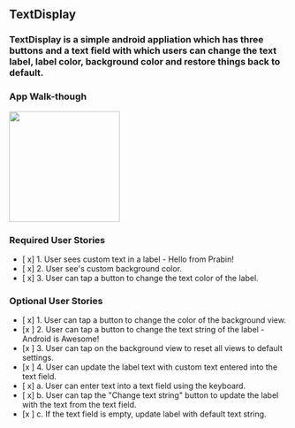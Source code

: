 ## TextDisplay

### TextDisplay is a simple android appliation which has three buttons and a text field with which users can change the text label, label color, background color and restore things back to default.

### App Walk-though

<img src="http://recordit.co/356XIgDIc2" width=200><br>

### Required User Stories
- [ x] 1. User sees custom text in a label - Hello from Prabin!
- [ x] 2. User see's custom background color.
- [ x] 3. User can tap a button to change the text color of the label.

### Optional User Stories
- [ x] 1. User can tap a button to change the color of the background view.  
- [x ] 2. User can tap a button to change the text string of the label - Android is Awesome!  
- [x ] 3. User can tap on the background view to reset all views to default settings.  
- [x ] 4. User can update the label text with custom text entered into the text field.  
- [ x] a. User can enter text into a text field using the keyboard.  
- [ x] b. User can tap the "Change text string" button to update the label with the text from the text field.  
- [x ] c. If the text field is empty, update label with default text string. 
